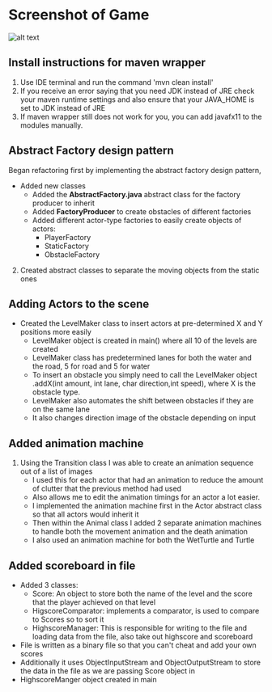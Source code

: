 # Screenshot of Game
![alt text](https://raw.githubusercontent.com/hirish99/Frogger-Arcade-Game/master/arcade.png)
## Install instructions for maven wrapper
1. Use IDE terminal and run the command 'mvn clean install'
2. If you receive an error saying that you need JDK instead of JRE check your maven runtime settings and also
   ensure that your JAVA_HOME is set to JDK instead of JRE
3. If maven wrapper still does not work for you, you can add javafx11 to the modules manually.
## Abstract Factory design pattern
Began refactoring first by implementing the abstract factory design pattern,
- Added new classes
    - Added the <b>AbstractFactory.java</b> abstract class for the factory producer to inherit
    - Added <b>FactoryProducer</b> to create obstacles of different factories
    - Added different actor-type factories to easily create objects of actors:
        - PlayerFactory
        - StaticFactory
        - ObstacleFactory
2. Created abstract classes to separate the moving objects from the static ones

## Adding Actors to the scene
- Created the LevelMaker class to insert actors at pre-determined X and Y positions more easily
    - LevelMaker object is created in main() where all 10 of the levels are created
    - LevelMaker class has predetermined lanes for both the water and the road, 5 for road and 5 for water
    - To insert an obstacle you simply need to call the LevelMaker object .addX(int amount, int lane, char direction,int speed),
      where X is the obstacle type.
    - LevelMaker also automates the shift between obstacles if they are on the same lane
    - It also changes direction image of the obstacle depending on input

## Added animation machine
1. Using the Transition class I was able to create an animation sequence out of a list of images
    - I used this for each actor that had an animation to reduce the amount of clutter that the previous method had used
    - Also allows me to edit the animation timings for an actor a lot easier.
    - I implemented the animation machine first in the Actor abstract class so that all actors would inherit it
    - Then within the Animal class I added 2 separate animation machines to handle both the movement animation and the death animation
    - I also used an animation machine for both the WetTurtle and Turtle
    
## Added scoreboard in file
- Added 3 classes:
    - Score: An object to store both the name of the level and the score that the player achieved on that level
    - HigscoreComparator: implements a comparator<Score>, is used to compare to Scores so to sort it
    - HighscoreManager: This is responsible for writing to the file and loading data from the file, also take out highscore and scoreboard
- File is written as a binary file so that you can't cheat and add your own scores
- Additionally it uses ObjectInputStream and ObjectOutputStream to store the data in the file as we are passing Score object in
- HighscoreManger object created in main
       
